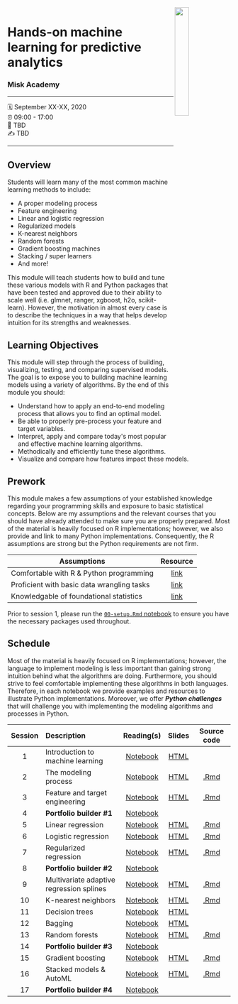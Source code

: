 <img src="https://user-images.githubusercontent.com/6753598/86978801-c3cf3280-c14d-11ea-822a-7e65a384ed8b.png" align="right" width="25%" height="25%"/>

Hands-on machine learning for predictive analytics
================

### Misk Academy

-----

:spiral_calendar: September XX-XX, 2020  
:alarm_clock:     09:00 - 17:00  
:hotel:           TBD  
:writing_hand:    TBD

-----

## Overview

Students will learn many of the most common machine learning methods to include:

-	A proper modeling process 
-	Feature engineering
-	Linear and logistic regression 
-	Regularized models 
-	K-nearest neighbors 
-	Random forests 
-	Gradient boosting machines 
-	Stacking / super learners 
-	And more!

This module will teach students how to build and tune these various models with R and Python packages that have been tested and approved due to their ability to scale well (i.e. glmnet, ranger, xgboost, h2o, scikit-learn). However, the motivation in almost every case is to describe the techniques in a way that helps develop intuition for its strengths and weaknesses. 

## Learning Objectives

This module will step through the process of building, visualizing, testing, and comparing supervised models. The goal is to expose you to building machine learning models using a variety of algorithms. By the end of this module you should:

* Understand how to apply an end-to-end modeling process that allows you to find an optimal model.
* Be able to properly pre-process your feature and target variables.
* Interpret, apply and compare today's most popular and effective machine learning algorithms.
* Methodically and efficiently tune these algorithms.
* Visualize and compare how features impact these models.

## Prework

This module makes a few assumptions of your established knowledge regarding your programming skills and exposure to basic statistical concepts. Below are my assumptions and the relevant courses that you should have already attended to make sure you are properly prepared. Most of the material is heavily focused on R implementations; however, we also provide and link to many Python implementations. Consequently, the R assumptions are strong but the Python requirements are not firm.

| Assumptions                       | Resource      
| --------------------------------- | :-------------: |
| Comfortable with R & Python programming    | [link](https://github.com/misk-data-science/misk-intro-ds) | 
| Proficient with basic data wrangling tasks    | [link](https://github.com/misk-data-science/misk-intro-ds) | 
| Knowledgable of foundational statistics    | [link](https://github.com/misk-data-science/misk-stats-foundations) |

Prior to session 1, please run the [`00-setup.Rmd` notebook](https://github.com/misk-data-science/misk-homl/blob/master/materials/R/00-setup.Rmd) to ensure you have the necessary packages used throughout.

## Schedule

Most of the material is heavily focused on R implementations; however, the language to implement modeling is less important than gaining strong intuition behind what the algorithms are doing. Furthermore, you should strive to feel comfortable implementing these algorithms in both languages. Therefore, in each notebook we provide examples and resources to illustrate Python implementations. Moreover, we offer **_Python challenges_** that will challenge you with implementing the modeling algorithms and processes in Python.

| Session       | Description                          | Reading(s)    | Slides        | Source code             
| :-----------: | :----------------------------------- | :-----------: | :-----------: | :-----------: |
| 1             | Introduction to machine learning     | [Notebook](https://misk-data-science.github.io/misk-homl/docs/01-introduction.nb.html)  | [HTML](https://misk-data-science.github.io/misk-homl/docs/01-introduction-slides.html)  |    |
| 2             | The modeling process                 | [Notebook](https://misk-data-science.github.io/misk-homl/docs/02-modeling-process.nb.html)  | [HTML](https://misk-data-science.github.io/misk-homl/docs/02-modeling-process-slides.html)  | [.Rmd](https://github.com/misk-data-science/misk-homl/blob/master/materials/R/02-modeling-process.Rmd)   |
| 3             | Feature and target engineering       | [Notebook](https://misk-data-science.github.io/misk-homl/docs/03-engineering.nb.html)  | [HTML](https://misk-data-science.github.io/misk-homl/docs/03-engineering-slides.html)  | [.Rmd](https://github.com/misk-data-science/misk-homl/blob/master/materials/R/03-feature-engineering.Rmd) |
| 4             | __Portfolio builder #1__               | [Notebook](https://misk-data-science.github.io/misk-homl/docs/99x1-portfolio-builder.html)  |   |  |
| 5             | Linear regression                    | [Notebook](https://misk-data-science.github.io/misk-homl/docs/04-linear-regression.nb.html)  | [HTML](https://misk-data-science.github.io/misk-homl/docs/04-linear-regression-slides.html)  | [.Rmd](https://github.com/misk-data-science/misk-homl/blob/master/materials/R/04-linear-regression.Rmd) |
| 6             | Logistic regression                  | [Notebook](https://misk-data-science.github.io/misk-homl/docs/05-logistic-regression.nb.html)  | [HTML](https://misk-data-science.github.io/misk-homl/docs/05-logistic-regression-slides.html) | [.Rmd](https://github.com/misk-data-science/misk-homl/blob/master/materials/R/05-logistic-regression.Rmd)  |
| 7             | Regularized regression               | [Notebook](https://misk-data-science.github.io/misk-homl/docs/06-regularized-regression.nb.html)  | [HTML](https://misk-data-science.github.io/misk-homl/docs/06-regularized-regression-slides.html) | [.Rmd](https://github.com/misk-data-science/misk-homl/blob/master/materials/R/06-regularized-regression.Rmd) |
| 8             | __Portfolio builder #2__               | [Notebook](https://misk-data-science.github.io/misk-homl/docs/99x2-portfolio-builder.html)  |   |  |
| 9             | Multivariate adaptive regression splines | [Notebook](https://misk-data-science.github.io/misk-homl/docs/07-mars.nb.html)  | [HTML](https://misk-data-science.github.io/misk-homl/docs/07-mars-slides.html) | [.Rmd](https://github.com/misk-data-science/misk-homl/blob/master/materials/R/07-mars.Rmd) |
| 10            | K-nearest neighbors                  | [Notebook](https://misk-data-science.github.io/misk-homl/docs/08-knn.nb.html)  |  [HTML](https://misk-data-science.github.io/misk-homl/docs/08-knn-slides.html) | [.Rmd](https://github.com/misk-data-science/misk-homl/blob/master/materials/R/08-knn.Rmd) |
| 11            | Decision trees                       | [Notebook](https://misk-data-science.github.io/misk-homl/docs/09-decision-trees.nb.html)  | [HTML](https://misk-data-science.github.io/misk-homl/docs/09-dt-bagging-rf-slides.html#1)  |    |
| 12            | Bagging                              | [Notebook](https://misk-data-science.github.io/misk-homl/docs/10-bagging.nb.html)  | [HTML](https://misk-data-science.github.io/misk-homl/docs/09-dt-bagging-rf-slides.html#28)  |    |
| 13            | Random forests                       | [Notebook](https://misk-data-science.github.io/misk-homl/docs/11-random-forests.nb.html)  | [HTML](https://misk-data-science.github.io/misk-homl/docs/09-dt-bagging-rf-slides.html#36)  | [.Rmd](https://github.com/misk-data-science/misk-homl/blob/master/materials/R/11-random-forests.Rmd)   |
| 14            | __Portfolio builder #3__               | [Notebook](https://misk-data-science.github.io/misk-homl/docs/99x3-portfolio-builder.html)  |   |  |
| 15            | Gradient boosting                    | [Notebook](https://misk-data-science.github.io/misk-homl/docs/12-gbm.nb.html)  | [HTML](https://misk-data-science.github.io/misk-homl/docs/12-gbm-slides.html)  | [.Rmd](https://github.com/misk-data-science/misk-homl/blob/master/materials/R/12-gbm.Rmd)   |
| 16            | Stacked models & AutoML              | [Notebook](https://misk-data-science.github.io/misk-homl/docs/13-stacked.nb.html)  | [HTML](https://misk-data-science.github.io/misk-homl/docs/13-stacked-slides.html) | [.Rmd](https://github.com/misk-data-science/misk-homl/blob/master/materials/R/13-stacking.Rmd) |
| 17            | __Portfolio builder #4__               | [Notebook](https://misk-data-science.github.io/misk-homl/docs/99x4-portfolio-builder.html)  |   |   |

